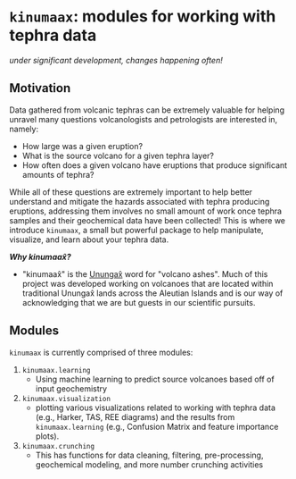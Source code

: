 # `kinumaax`: modules for working with tephra data

_under significant development, changes happening often!_

## Motivation

Data gathered from volcanic tephras can be extremely valuable for helping unravel many questions volcanologists and petrologists are interested in, namely:

- How large was a given eruption?
- What is the source volcano for a given tephra layer?
- How often does a given volcano have eruptions that produce significant amounts of tephra?

While all of these questions are extremely important to help better understand and mitigate the hazards associated with tephra producing eruptions, addressing them involves no small amount of work once tephra samples and their geochemical data have been collected! This is where we introduce `kinumaax`, a small but powerful package to help manipulate, visualize, and learn about your tephra data.

**_Why kinumaax̂?_**

- "kinumaax̂" is the [Unungax̂](https://www.uaf.edu/anlc/languages/aleut.php) word for "volcano ashes". Much of this project was developed working on volcanoes that are located within traditional Unungax̂ lands across the Aleutian Islands and is our way of acknowledging that we are but guests in our scientific pursuits.

## Modules

`kinumaax` is currently comprised of three modules:

1. `kinumaax.learning`
   - Using machine learning to predict source volcanoes based off of input geochemistry
2. `kinumaax.visualization`
   - plotting various visualizations related to working with tephra data (e.g., Harker, TAS, REE diagrams) and the results from `kinumaax.learning` (e.g., Confusion Matrix and feature importance plots).
3. `kinumaax.crunching`
   - This has functions for data cleaning, filtering, pre-processing, geochemical modeling, and more number crunching activities
